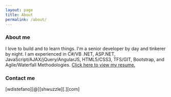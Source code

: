```yaml
---
layout: page
title: About
permalink: /about/
---
```


### About me

I love to build and to learn things. I'm a senior developer by day and tinkerer by night. I am experienced in C#/VB .NET, ASP.NET, JavaScript/AJAX/jQuery/AngularJS, HTML5/CSS3, TFS/GIT, Bootstrap, and Agile/Waterfall Methodologies.  <a href="williamdistefano_resume.pdf">Click here to view my resume.</a>

### Contact me

[wdistefano][@][shwuzzle][.][com]
